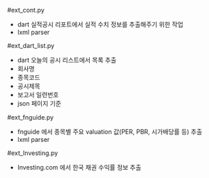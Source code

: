 #ext_cont.py

- dart 실적공시 리포트에서 실적 수치 정보를 추출해주기 위한 작업
- lxml parser


#ext_dart_list.py

- dart 오늘의 공시 리스트에서 목록 추출
- 회사명 
- 종목코드 
- 공시제목 
- 보고서 일련번호 
- json 페이지 기준


#ext_fnguide.py

- fnguide 에서 종목별 주요 valuation 값(PER, PBR, 시가배당률 등) 추출
- lxml parser


#ext_Investing.py

- Investing.com 에서 한국 채권 수익률 정보 추출 
